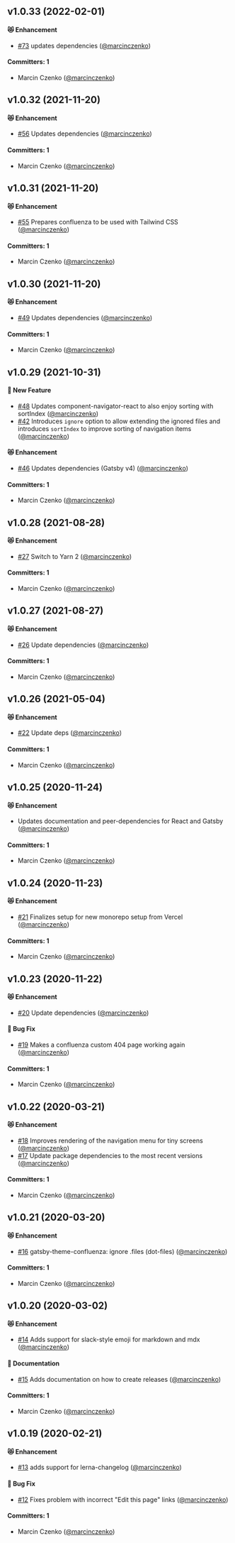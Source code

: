 ## v1.0.33 (2022-02-01)

#### :heart_eyes_cat: Enhancement
* [#73](https://github.com/confluenza/confluenza/pull/73) updates dependencies ([@marcinczenko](https://github.com/marcinczenko))

#### Committers: 1
- Marcin Czenko ([@marcinczenko](https://github.com/marcinczenko))

## v1.0.32 (2021-11-20)

#### :heart_eyes_cat: Enhancement
* [#56](https://github.com/confluenza/confluenza/pull/56) Updates dependencies ([@marcinczenko](https://github.com/marcinczenko))

#### Committers: 1
- Marcin Czenko ([@marcinczenko](https://github.com/marcinczenko))

## v1.0.31 (2021-11-20)

#### :heart_eyes_cat: Enhancement
* [#55](https://github.com/confluenza/confluenza/pull/55) Prepares confluenza to be used with Tailwind CSS ([@marcinczenko](https://github.com/marcinczenko))

#### Committers: 1
- Marcin Czenko ([@marcinczenko](https://github.com/marcinczenko))

## v1.0.30 (2021-11-20)

#### :heart_eyes_cat: Enhancement
* [#49](https://github.com/confluenza/confluenza/pull/49) Updates dependencies ([@marcinczenko](https://github.com/marcinczenko))

#### Committers: 1
- Marcin Czenko ([@marcinczenko](https://github.com/marcinczenko))

## v1.0.29 (2021-10-31)

#### :rocket: New Feature
* [#48](https://github.com/confluenza/confluenza/pull/48) Updates component-navigator-react to also enjoy sorting with sortIndex ([@marcinczenko](https://github.com/marcinczenko))
* [#42](https://github.com/confluenza/confluenza/pull/42) Introduces `ignore` option to allow extending the ignored files and introduces `sortIndex` to improve sorting of navigation items ([@marcinczenko](https://github.com/marcinczenko))

#### :heart_eyes_cat: Enhancement
* [#46](https://github.com/confluenza/confluenza/pull/46) Updates dependencies (Gatsby v4) ([@marcinczenko](https://github.com/marcinczenko))

#### Committers: 1
- Marcin Czenko ([@marcinczenko](https://github.com/marcinczenko))

## v1.0.28 (2021-08-28)

#### :heart_eyes_cat: Enhancement
* [#27](https://github.com/confluenza/confluenza/pull/27) Switch to Yarn 2 ([@marcinczenko](https://github.com/marcinczenko))

#### Committers: 1
- Marcin Czenko ([@marcinczenko](https://github.com/marcinczenko))

## v1.0.27 (2021-08-27)

#### :heart_eyes_cat: Enhancement
* [#26](https://github.com/confluenza/confluenza/pull/26) Update dependencies ([@marcinczenko](https://github.com/marcinczenko))

#### Committers: 1
- Marcin Czenko ([@marcinczenko](https://github.com/marcinczenko))

## v1.0.26 (2021-05-04)

#### :heart_eyes_cat: Enhancement
* [#22](https://github.com/confluenza/confluenza/pull/22) Update deps ([@marcinczenko](https://github.com/marcinczenko))

#### Committers: 1
- Marcin Czenko ([@marcinczenko](https://github.com/marcinczenko))

## v1.0.25 (2020-11-24)

#### :heart_eyes_cat: Enhancement
* Updates documentation and peer-dependencies for React and Gatsby ([@marcinczenko](https://github.com/marcinczenko))
  
#### Committers: 1
- Marcin Czenko ([@marcinczenko](https://github.com/marcinczenko))


## v1.0.24 (2020-11-23)

#### :heart_eyes_cat: Enhancement
* [#21](https://github.com/confluenza/confluenza/pull/21) Finalizes setup for new monorepo setup from Vercel ([@marcinczenko](https://github.com/marcinczenko))

#### Committers: 1
- Marcin Czenko ([@marcinczenko](https://github.com/marcinczenko))


## v1.0.23 (2020-11-22)

#### :heart_eyes_cat: Enhancement
* [#20](https://github.com/confluenza/confluenza/pull/20) Update dependencies ([@marcinczenko](https://github.com/marcinczenko))

#### :bug: Bug Fix
* [#19](https://github.com/confluenza/confluenza/pull/19) Makes a confluenza custom 404 page working again ([@marcinczenko](https://github.com/marcinczenko))

#### Committers: 1
- Marcin Czenko ([@marcinczenko](https://github.com/marcinczenko))

## v1.0.22 (2020-03-21)

#### :heart_eyes_cat: Enhancement
* [#18](https://github.com/confluenza/confluenza/pull/18) Improves rendering of the navigation menu for tiny screens ([@marcinczenko](https://github.com/marcinczenko))
* [#17](https://github.com/confluenza/confluenza/pull/17) Update package dependencies to the most recent versions ([@marcinczenko](https://github.com/marcinczenko))

#### Committers: 1
- Marcin Czenko ([@marcinczenko](https://github.com/marcinczenko))

## v1.0.21 (2020-03-20)

#### :heart_eyes_cat: Enhancement
* [#16](https://github.com/confluenza/confluenza/pull/16) gatsby-theme-confluenza: ignore .files (dot-files) ([@marcinczenko](https://github.com/marcinczenko))

#### Committers: 1
- Marcin Czenko ([@marcinczenko](https://github.com/marcinczenko))

## v1.0.20 (2020-03-02)

#### :heart_eyes_cat: Enhancement
* [#14](https://github.com/confluenza/confluenza/pull/14) Adds support for slack-style emoji for markdown and mdx ([@marcinczenko](https://github.com/marcinczenko))

#### :book: Documentation
* [#15](https://github.com/confluenza/confluenza/pull/15) Adds documentation on how to create releases ([@marcinczenko](https://github.com/marcinczenko))

#### Committers: 1
- Marcin Czenko ([@marcinczenko](https://github.com/marcinczenko))

## v1.0.19 (2020-02-21)

#### :heart_eyes_cat: Enhancement
* [#13](https://github.com/confluenza/confluenza/pull/13) adds support for lerna-changelog ([@marcinczenko](https://github.com/marcinczenko))

#### :bug: Bug Fix
* [#12](https://github.com/confluenza/confluenza/pull/12) Fixes problem with incorrect "Edit this page" links ([@marcinczenko](https://github.com/marcinczenko))

#### Committers: 1
- Marcin Czenko ([@marcinczenko](https://github.com/marcinczenko))

